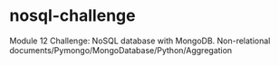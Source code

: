 # nosql-challenge
Module 12 Challenge: NoSQL database with MongoDB. Non-relational documents/Pymongo/MongoDatabase/Python/Aggregation
